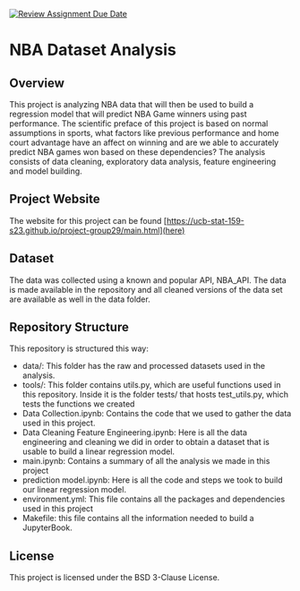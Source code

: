 [![Review Assignment Due Date](https://classroom.github.com/assets/deadline-readme-button-24ddc0f5d75046c5622901739e7c5dd533143b0c8e959d652212380cedb1ea36.svg)](https://classroom.github.com/a/LiaEl886)

# NBA Dataset Analysis


## Overview

This project is analyzing NBA data that will then be used to build a regression model that will predict NBA Game winners using past performance. The scientific preface of this project is based on normal assumptions in sports, what factors like previous performance and home court advantage have an affect on winning and are we able to accurately predict NBA games won based on these dependencies? The analysis consists of data cleaning, exploratory data analysis, feature engineering and model building.

## Project Website

The website for this project can be found [https://ucb-stat-159-s23.github.io/project-group29/main.html](here)

## Dataset

The data was collected using a known and popular API, NBA_API. The data is made available in the repository and all cleaned versions of the data set are available as well in the data folder.

## Repository Structure
This repository is structured this way:

- data/: This folder has the raw and processed datasets used in the analysis.
- tools/: This folder contains utils.py, which are useful functions used in this repository. Inside it is the folder tests/ that hosts test_utils.py, which tests the functions we created
- Data Collection.ipynb: Contains the code that we used to gather the data used in this project.
- Data Cleaning Feature Engineering.ipynb: Here is all the data engineering and cleaning we did in order to obtain a dataset that is usable to build a linear regression model.
- main.ipynb: Contains a summary of all the analysis we made in this project
- prediction model.ipynb: Here is all the code and steps we took to build our linear regression model.
- environment.yml: This file contains all the packages and dependencies used in this project
- Makefile: this file contains all the information needed to build a JupyterBook. 


## License

This project is licensed under the BSD 3-Clause License.





